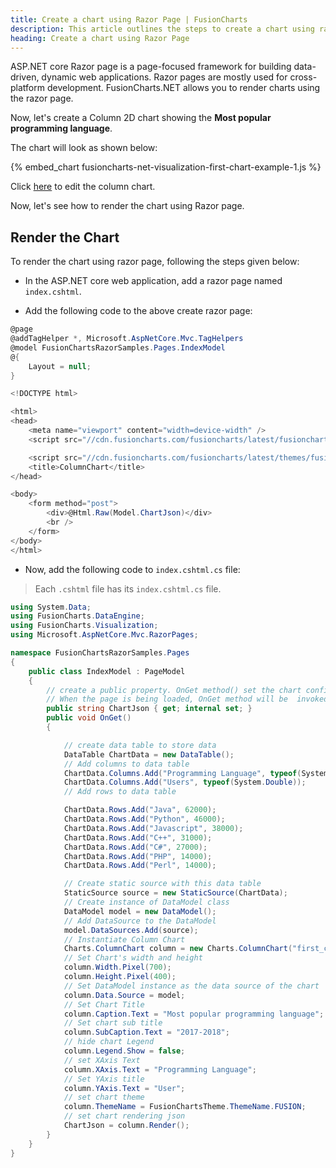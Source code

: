 ```yaml
---
title: Create a chart using Razor Page | FusionCharts
description: This article outlines the steps to create a chart using razor page
heading: Create a chart using Razor Page
---
```


ASP.NET core Razor page is a page-focused framework for building data-driven, dynamic web applications. Razor pages are mostly used for cross-platform development. FusionCharts.NET allows you to render charts using the razor page.

Now, let's create a Column 2D chart showing the **Most popular programming language**.

The chart will look as shown below:

{% embed_chart fusioncharts-net-visualization-first-chart-example-1.js %}

Click [here](https://dotnetfiddle.net/Dw6gBV) to edit the column chart.

Now, let's see how to render the chart using Razor page.

## Render the Chart

To render the chart using razor page, following the steps given below:

- In the ASP.NET core web application, add a razor page named `index.cshtml`.

- Add the following code to the above create razor page:

```csharp
@page
@addTagHelper *, Microsoft.AspNetCore.Mvc.TagHelpers
@model FusionChartsRazorSamples.Pages.IndexModel
@{
    Layout = null;
}

<!DOCTYPE html>

<html>
<head>
    <meta name="viewport" content="width=device-width" />
    <script src="//cdn.fusioncharts.com/fusioncharts/latest/fusioncharts.js"></script>

    <script src="//cdn.fusioncharts.com/fusioncharts/latest/themes/fusioncharts.theme.fusion.js"></script>
    <title>ColumnChart</title>
</head>

<body>
    <form method="post">
        <div>@Html.Raw(Model.ChartJson)</div>
        <br />
    </form>
</body>
</html>
```

- Now, add the following code to `index.cshtml.cs` file:

> Each `.cshtml` file has its `index.cshtml.cs` file.

```csharp
using System.Data;
using FusionCharts.DataEngine;
using FusionCharts.Visualization;
using Microsoft.AspNetCore.Mvc.RazorPages;

namespace FusionChartsRazorSamples.Pages
{
    public class IndexModel : PageModel
    {
        // create a public property. OnGet method() set the chart configuration json in this property.
        // When the page is being loaded, OnGet method will be  invoked
        public string ChartJson { get; internal set; }
        public void OnGet()
        {

            // create data table to store data
            DataTable ChartData = new DataTable();
            // Add columns to data table
            ChartData.Columns.Add("Programming Language", typeof(System.String));
            ChartData.Columns.Add("Users", typeof(System.Double));
            // Add rows to data table

            ChartData.Rows.Add("Java", 62000);
            ChartData.Rows.Add("Python", 46000);
            ChartData.Rows.Add("Javascript", 38000);
            ChartData.Rows.Add("C++", 31000);
            ChartData.Rows.Add("C#", 27000);
            ChartData.Rows.Add("PHP", 14000);
            ChartData.Rows.Add("Perl", 14000);

            // Create static source with this data table
            StaticSource source = new StaticSource(ChartData);
            // Create instance of DataModel class
            DataModel model = new DataModel();
            // Add DataSource to the DataModel
            model.DataSources.Add(source);
            // Instantiate Column Chart
            Charts.ColumnChart column = new Charts.ColumnChart("first_chart");
            // Set Chart's width and height
            column.Width.Pixel(700);
            column.Height.Pixel(400);
            // Set DataModel instance as the data source of the chart
            column.Data.Source = model;
            // Set Chart Title
            column.Caption.Text = "Most popular programming language";
            // Set chart sub title
            column.SubCaption.Text = "2017-2018";
            // hide chart Legend
            column.Legend.Show = false;
            // set XAxis Text
            column.XAxis.Text = "Programming Language";
            // Set YAxis title
            column.YAxis.Text = "User";
            // set chart theme
            column.ThemeName = FusionChartsTheme.ThemeName.FUSION;
            // set chart rendering json
            ChartJson = column.Render();
        }
    }
}
```
